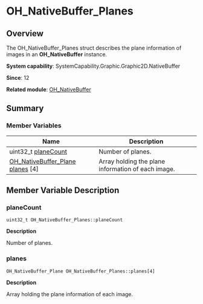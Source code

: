# OH_NativeBuffer_Planes


## Overview

The OH_NativeBuffer_Planes struct describes the plane information of images in an **OH_NativeBuffer** instance.

**System capability**: SystemCapability.Graphic.Graphic2D.NativeBuffer

**Since**: 12

**Related module**: [OH_NativeBuffer](_o_h___native_buffer.md)


## Summary


### Member Variables

| Name| Description| 
| -------- | -------- |
| uint32_t [planeCount](#planecount) | Number of planes.| 
| [OH_NativeBuffer_Plane](_o_h___native_buffer___plane.md) [planes](#planes) [4] | Array holding the plane information of each image.| 


## Member Variable Description


### planeCount

```
uint32_t OH_NativeBuffer_Planes::planeCount
```

**Description**

Number of planes.


### planes

```
OH_NativeBuffer_Plane OH_NativeBuffer_Planes::planes[4]
```

**Description**

Array holding the plane information of each image.
